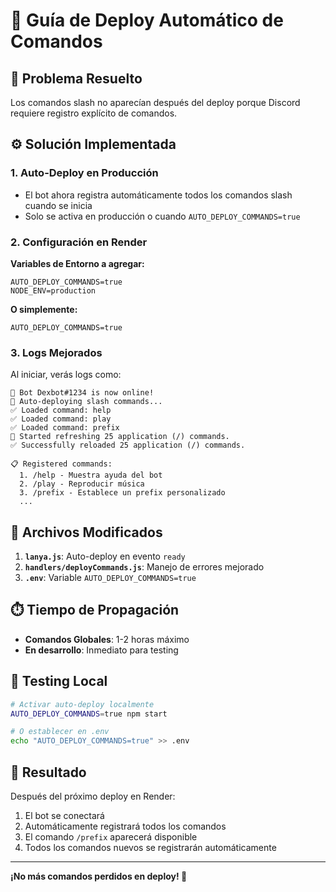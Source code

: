 # 🚀 Guía de Deploy Automático de Comandos

## 🎯 **Problema Resuelto**
Los comandos slash no aparecían después del deploy porque Discord requiere registro explícito de comandos.

## ⚙️ **Solución Implementada**

### **1. Auto-Deploy en Producción**
- El bot ahora registra automáticamente todos los comandos slash cuando se inicia
- Solo se activa en producción o cuando `AUTO_DEPLOY_COMMANDS=true`

### **2. Configuración en Render**

**Variables de Entorno a agregar:**
```
AUTO_DEPLOY_COMMANDS=true
NODE_ENV=production
```

**O simplemente:**
```
AUTO_DEPLOY_COMMANDS=true
```

### **3. Logs Mejorados**
Al iniciar, verás logs como:
```
🤖 Bot Dexbot#1234 is now online!
🔄 Auto-deploying slash commands...
✅ Loaded command: help
✅ Loaded command: play
✅ Loaded command: prefix
🔄 Started refreshing 25 application (/) commands.
✅ Successfully reloaded 25 application (/) commands.

📋 Registered commands:
  1. /help - Muestra ayuda del bot
  2. /play - Reproducir música
  3. /prefix - Establece un prefix personalizado
  ...
```

## 🔧 **Archivos Modificados**

1. **`lanya.js`**: Auto-deploy en evento `ready`
2. **`handlers/deployCommands.js`**: Manejo de errores mejorado
3. **`.env`**: Variable `AUTO_DEPLOY_COMMANDS=true`

## ⏱️ **Tiempo de Propagación**

- **Comandos Globales**: 1-2 horas máximo
- **En desarrollo**: Inmediato para testing

## 🧪 **Testing Local**

```bash
# Activar auto-deploy localmente
AUTO_DEPLOY_COMMANDS=true npm start

# O establecer en .env
echo "AUTO_DEPLOY_COMMANDS=true" >> .env
```

## 🎉 **Resultado**

Después del próximo deploy en Render:
1. El bot se conectará
2. Automáticamente registrará todos los comandos
3. El comando `/prefix` aparecerá disponible
4. Todos los comandos nuevos se registrarán automáticamente

---

**¡No más comandos perdidos en deploy! 🚀**
